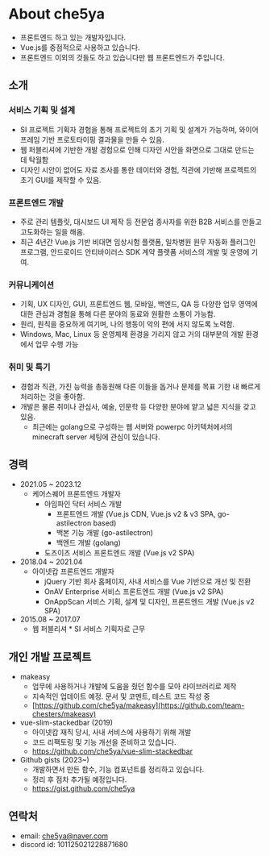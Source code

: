 # About che5ya
* 프론트엔드 하고 있는 개발자입니다.
* Vue.js를 중점적으로 사용하고 있습니다.
* 프론트엔드 이외의 것들도 하고 있습니다만 웹 프론트엔드가 주입니다.

## 소개
### 서비스 기획 및 설계
* SI 프로젝트 기획자 경험을 통해 프로젝트의 초기 기획 및 설계가 가능하며, 와이어프레임 기반 프로토타이핑 결과물을 만들 수 있음.
* 웹 퍼블리셔에 기반한 개발 경험으로 인해 디자인 시안을 화면으로 그대로 만드는 데 탁월함
* 디자인 시안이 없어도 자료 조사를 통한 데이터와 경험, 직관에 기반해 프로젝트의 초기 GUI를 제작할 수 있음.

### 프론트엔드 개발
* 주로 관리 템플릿, 대시보드 UI 제작 등 전문업 종사자를 위한 B2B 서비스를 만들고 고도화하는 일을 해옴.
* 최근 4년간 Vue.js 기반 비대면 임상시험 플랫폼, 일차병원 원무 자동화 플러그인 프로그램, 안드로이드 안티바이러스 SDK 계약 플랫폼 서비스의 개발 및 운영에 기여.

### 커뮤니케이션
* 기획, UX 디자인, GUI, 프론트엔드 웹, 모바일, 백엔드, QA 등 다양한 업무 영역에 대한 관심과 경험을 통해 다른 분야의 동료와 원활한 소통이 가능함.
* 원리, 원칙을 중요하게 여기며, 나의 행동이 악의 편에 서지 않도록 노력함.
* Windows, Mac, Linux 등 운영체제 환경을 가리지 않고 거의 대부분의 개발 환경에서 업무 수행 가능

### 취미 및 특기
* 경험과 직관, 가진 능력을 총동원해 다른 이들을 돕거나 문제를 목표 기한 내 빠르게 처리하는 것을 좋아함.
* 개발은 물론 취미나 관심사, 예술, 인문학 등 다양한 분야에 얕고 넓은 지식을 갖고 있음.
  * 최근에는 golang으로 구성하는 웹 서버와 powerpc 아키텍처에서의 minecraft server 세팅에 관심이 있습니다.

## 경력
* 2021.05 ~ 2023.12
  * 케어스퀘어 프론트엔드 개발자
    * 아임파인 닥터 서비스 개발
      * 프론트엔드 개발 (Vue.js CDN, Vue.js v2 & v3 SPA, go-astilectron based)
      * 백본 기능 개발 (go-astilectron)
      * 백엔드 개발 (golang)
    * 도즈이즈 서비스 프론트엔드 개발 (Vue.js v2 SPA)
* 2018.04 ~ 2021.04
  * 아이넷캅 프론트엔드 개발자
    * jQuery 기반 회사 홈페이지, 사내 서비스를 Vue 기반으로 개선 및 전환
    * OnAV Enterprise 서비스 프론트엔드 개발 (Vue.js v2 SPA)
    * OnAppScan 서비스 기획, 설계 및 디자인, 프론트엔드 개발 (Vue.js v2 SPA)
* 2015.08 ~ 2017.07
  * 웹 퍼블리셔 * SI 서비스 기획자로 근무

## 개인 개발 프로젝트
* makeasy
  * 업무에 사용하거나 개발에 도움을 줬던 함수를 모아 라이브러리로 제작
  * 지속적인 업데이트 예정. 문서 및 코멘트, 테스트 코드 작성 중
  * [https://github.com/che5ya/makeasy](https://github.com/team-chesters/makeasy)
* vue-slim-stackedbar (2019)
  * 아이넷캅 재직 당시, 사내 서비스에 사용하기 위해 개발
  * 코드 리팩토링 및 기능 개선을 준비하고 있습니다.
  * https://github.com/che5ya/vue-slim-stackedbar
* Github gists (2023~)
  * 개발하면서 만든 함수, 기능 컴포넌트를 정리하고 있습니다.
  * 정리 후 점차 추가될 예정입니다.
  * https://gist.github.com/che5ya

## 연락처
* email: che5ya@naver.com
* discord id: 101125021228871680
